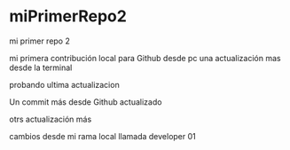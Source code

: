 # miPrimerRepo2

mi primer repo 2

mi primera contribución local para Github desde pc
una actualización mas desde la terminal

probando ultima actualizacion

Un commit más desde Github actualizado

otrs actualización más

cambios desde mi rama local llamada developer 01
